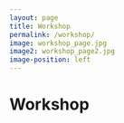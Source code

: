 ```yaml
---
layout: page
title: Workshop
permalink: /workshop/
image: workshop_page.jpg
image2: workshop_page2.jpg
image-position: left
---
```


# Workshop

